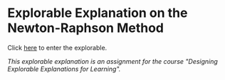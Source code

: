 # Explorable Explanation on the Newton-Raphson Method

Click [here](https://raycelle.github.io/ee-newtonraphson/) to enter the explorable.

*This explorable explanation is an assignment for the course "Designing Explorable Explanations for Learning".*
